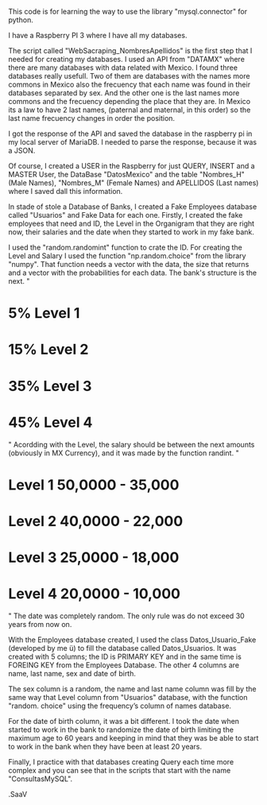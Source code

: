 This code is for learning the way to use the library "mysql.connector" for python.

I have a Raspberry PI 3 where I have all my databases.

The script called "WebSacraping_NombresApellidos" is the first step that I needed for creating my databases.
I used an API from "DATAMX" where there are many databases with data related with Mexico. I found three databases really usefull. Two of them are databases with the names more commons in Mexico also the frecuency that each name was found in their databases separated by sex. And the other one is the last names more commons and the frecuency depending the place that they are. In Mexico its a law to have 2 last names, (paternal and maternal, in this order) so the last name frecuency changes in order the position.

I got the response of the API and saved the database in the raspberry pi in my local server of MariaDB. I needed to parse the response, because it was a JSON.

Of course, I created a USER in the Raspberry for just QUERY, INSERT and a MASTER User, the DataBase "DatosMexico" and the table "Nombres_H" (Male Names), "Nombres_M" (Female Names) and APELLIDOS (Last names) where I saved dall this information.

In stade of stole a Database of Banks, I created a Fake Employees database called "Usuarios" and Fake Data for each one. Firstly, I created the fake employees that need and ID, the Level in the Organigram that they are right now, their salaries and the date when they started to work in my fake bank.

I used the "random.randomint" function to crate the ID. For creating the Level and Salary I used the function "np.random.choice" from the library "numpy". That function needs a vector with the data, the size that returns and a vector with the probabilities for each data. The bank's structure is the next.
"
# 5% Level 1
# 15% Level 2
# 35% Level 3
# 45% Level 4
"
Acordding with the Level, the salary should be between the next amounts (obviously in MX Currency), and it was made by the function randint.
"
# Level 1  50,0000 - 35,000
# Level 2  40,0000 - 22,000
# Level 3  25,0000 - 18,000
# Level 4  20,0000 - 10,000
"
The date was completely random. The only rule was do not exceed 30 years from now on.

With the Employees database created, I used the class Datos_Usuario_Fake (developed by me ü) to fill the database called Datos_Usuarios. It was created with 5 columns; the ID is PRIMARY KEY and in the same time is FOREING KEY from the Employees Database. The other 4 columns are name, last name, sex and date of birth.

The sex column is a random, the name and last name column was fill by the same way that Level column from "Usuarios" database, with the function "random. choice" using the frequency’s column of names database.

For the date of birth column, it was a bit different. I took the date when started to work in the bank to randomize the date of birth limiting the maximum age to 60 years and keeping in mind that they was be able to start to work in the bank when they have been at least 20 years.

Finally, I practice with that databases creating Query each time more complex and you can see that in the scripts that start with the name "ConsultasMySQL".

.SaaV